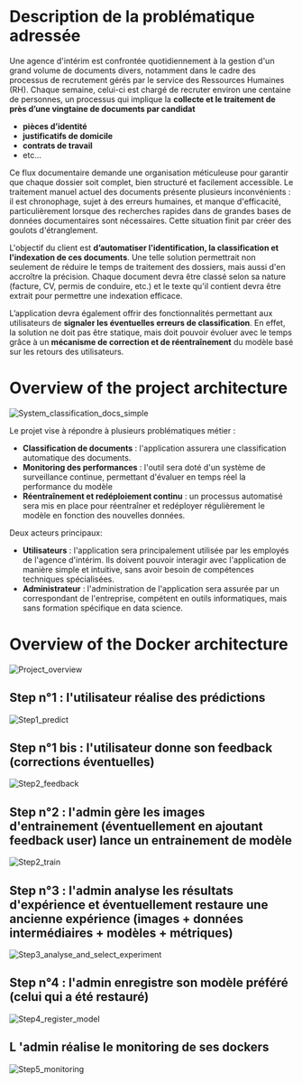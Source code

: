 # Description de la problématique adressée
Une agence d'intérim est confrontée quotidiennement à la gestion d'un grand volume de documents divers, notamment dans le cadre des processus de recrutement gérés par le service des Ressources Humaines (RH). Chaque semaine, celui-ci est chargé de recruter environ une centaine de personnes, un processus qui implique la **collecte et le traitement de près d’une vingtaine de documents par candidat**
- **pièces d’identité**
- **justificatifs de domicile**
- **contrats de travail**
- etc...

Ce flux documentaire demande une organisation méticuleuse pour garantir que chaque dossier soit complet, bien structuré et facilement accessible. Le traitement manuel actuel des documents présente plusieurs inconvénients : il est chronophage, sujet à des erreurs humaines, et manque d'efficacité, particulièrement lorsque des recherches rapides dans de grandes bases de données documentaires sont nécessaires. Cette situation finit par créer des goulots d'étranglement.
 
L'objectif du client est **d’automatiser l'identification, la classification et l'indexation de ces documents**. Une telle solution permettrait non seulement de réduire le temps de traitement des dossiers, mais aussi d'en accroître la précision. Chaque document devra être classé selon sa nature (facture, CV, permis de conduire, etc.) et le texte qu'il contient devra être extrait pour permettre une indexation efficace. 

L’application devra également offrir des fonctionnalités permettant aux utilisateurs de **signaler les éventuelles erreurs de classification**. En effet, la solution ne doit pas être statique, mais doit pouvoir évoluer avec le temps grâce à un **mécanisme de correction et de réentraînement** du modèle basé sur les retours des utilisateurs.

# Overview of the project architecture
![System_classification_docs_simple](../report/plantUML_models/out/niv1_System_classification/System_classification_docs_simple.png)

Le projet vise à répondre à plusieurs problématiques métier  :
- **Classification de documents** : l'application assurera une classification automatique des documents.
- **Monitoring des performances** : l'outil sera doté d'un système de surveillance continue, permettant d'évaluer en temps réel la performance du modèle
- **Réentraînement et redéploiement continu** : un processus automatisé sera mis en place pour réentraîner et redéployer régulièrement le modèle en fonction des nouvelles données.

Deux acteurs principaux:
- **Utilisateurs** : l'application sera principalement utilisée par les employés de l'agence d'intérim. Ils doivent pouvoir interagir avec l'application de manière simple et intuitive, sans avoir besoin de compétences techniques spécialisées.
- **Administrateur** : l'administration de l'application sera assurée par un correspondant de l'entreprise, compétent en outils informatiques, mais sans formation spécifique en data science.

# Overview of the Docker architecture
![Project_overview](../docs/Project_overview.png)

## Step n°1 : l'utilisateur réalise des prédictions
![Step1_predict](../docs/Project_overview_Step1_predict.png)

## Step n°1 bis : l'utilisateur donne son feedback (corrections éventuelles)
![Step2_feedback](../docs/Project_overview_Step1bis_user_feedback.png)

## Step n°2 : l'admin gère les images d'entrainement (éventuellement en ajoutant feedback user) lance un entrainement de modèle
![Step2_train](../docs/Project_overview_Step2_train.png)

## Step n°3 : l'admin analyse les résultats d'expérience et éventuellement restaure une ancienne expérience (images + données intermédiaires + modèles + métriques)
![Step3_analyse_and_select_experiment](../docs/Project_overview_Step3_review_experiment.png)

## Step n°4 : l'admin enregistre son modèle préféré (celui qui a été restauré)
![Step4_register_model](../docs/Project_overview_Step4_register_model.png)

## L 'admin réalise le monitoring de ses dockers
![Step5_monitoring](../docs/Project_overview_Step5_monitor.png)
